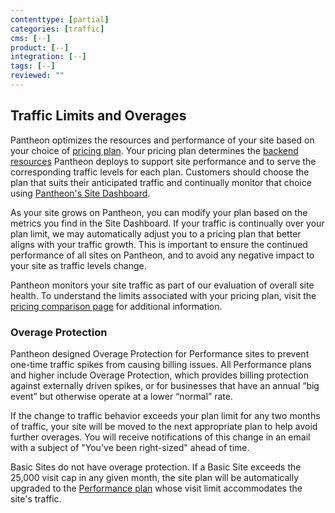 ```yaml
---
contenttype: [partial]
categories: [traffic]
cms: [--]
product: [--]
integration: [--]
tags: [--]
reviewed: ""
---
```


## Traffic Limits and Overages

Pantheon optimizes the resources and performance of your site based on your choice of [pricing plan](https://pantheon.io/plans/pricing?docs). Your pricing plan determines the [backend resources](/guides/account-mgmt/plans/faq#plan-resources) Pantheon deploys to support site performance and to serve the corresponding traffic levels for each plan. Customers should choose the plan that suits their anticipated traffic and continually monitor that choice using [Pantheon's Site Dashboard](/metrics).

As your site grows on Pantheon, you can modify your plan based on the metrics you find in the Site Dashboard. If your traffic is continually over your plan limit, we may automatically adjust you to a pricing plan that better aligns with your traffic growth. This is important to ensure the continued performance of all sites on Pantheon, and to avoid any negative impact to your site as traffic levels change.

Pantheon monitors your site traffic as part of our evaluation of overall site health. To understand the limits associated with your pricing plan, visit the [pricing comparison page](https://pantheon.io/plans/pricing/pantheon-web-hosting-pricing-comparison?docs) for additional information.

### Overage Protection

Pantheon designed Overage Protection for Performance sites to prevent one-time traffic spikes from causing billing issues. All Performance plans and higher include Overage Protection, which provides billing protection against externally driven spikes, or for businesses that have an annual “big event” but otherwise operate at a lower “normal” rate.

If the change to traffic behavior exceeds your plan limit for any two months of traffic, your site will be moved to the next appropriate plan to help avoid further overages. You will receive notifications of this change in an email with a subject of "You've been right-sized" ahead of time.

<Alert title="Note" type="info">

Basic Sites do not have overage protection. If a Basic Site exceeds the 25,000 visit cap in any given month, the site plan will be automatically upgraded to the [Performance plan](https://pantheon.io/plans/performance-pricing) whose visit limit accommodates the site's traffic.

</Alert>
